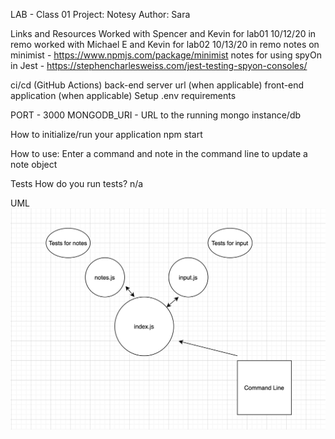 LAB - Class 01
Project: Notesy
Author: Sara

Links and Resources
Worked with Spencer and Kevin for lab01 10/12/20 in remo
worked with Michael E and Kevin for lab02 10/13/20 in remo
notes on minimist - https://www.npmjs.com/package/minimist
notes for using spyOn in Jest - https://stephencharlesweiss.com/jest-testing-spyon-consoles/

ci/cd (GitHub Actions)
back-end server url (when applicable)
front-end application (when applicable)
Setup
.env requirements 

PORT - 3000
MONGODB_URI - URL to the running mongo instance/db

How to initialize/run your application
npm start

How to use:
Enter a command and note in the command line to update a note object 

Tests
How do you run tests?
n/a

UML
![UML image](./img/uml2.png)

